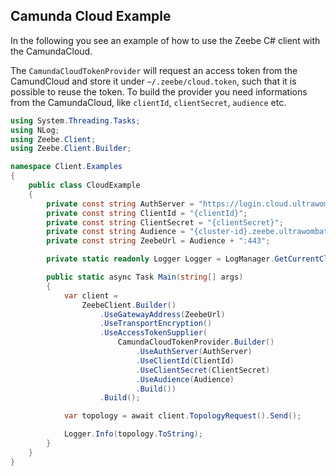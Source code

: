 ## Camunda Cloud Example
In the following you see an example of how to use the Zeebe C# client with the CamundaCloud.

The `CamundaCloudTokenProvider` will request an access token from the CamundCloud and store it 
under `~/.zeebe/cloud.token`, such that it is possible to reuse the token. To build the provider you need informations from the CamundaCloud, like `clientId`, `clientSecret`, `audience` etc.

```csharp
using System.Threading.Tasks;
using NLog;
using Zeebe.Client;
using Zeebe.Client.Builder;

namespace Client.Examples
{
    public class CloudExample
    {
        private const string AuthServer = "https://login.cloud.ultrawombat.com/oauth/token";
        private const string ClientId = "{clientId}";
        private const string ClientSecret = "{clientSecret}";
        private const string Audience = "{cluster-id}.zeebe.ultrawombat.com";
        private const string ZeebeUrl = Audience + ":443";

        private static readonly Logger Logger = LogManager.GetCurrentClassLogger();

        public static async Task Main(string[] args)
        {
            var client =
                ZeebeClient.Builder()
                    .UseGatewayAddress(ZeebeUrl)
                    .UseTransportEncryption()
                    .UseAccessTokenSupplier(
                        CamundaCloudTokenProvider.Builder()
                            .UseAuthServer(AuthServer)
                            .UseClientId(ClientId)
                            .UseClientSecret(ClientSecret)
                            .UseAudience(Audience)
                            .Build())
                    .Build();

            var topology = await client.TopologyRequest().Send();

            Logger.Info(topology.ToString);
        }
    }
}
```
